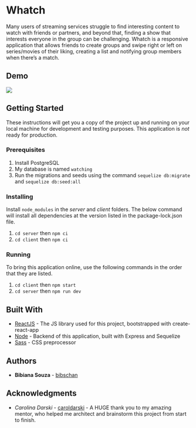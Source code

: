 # Whatch

Many users of streaming services struggle to find interesting content to watch with friends or partners, and beyond that, finding a show that interests everyone in the group can be challenging. Whatch is a responsive application that allows friends to create groups and swipe right or left on series/movies of their liking, creating a list and notifying group members when there’s a match.

## Demo

![](https://media.giphy.com/media/MffasupZc3u4R16zkV/giphy.gif)


## Getting Started

These instructions will get you a copy of the project up and running on your local machine for development and testing purposes. This application is *not* ready for production.

### Prerequisites

1. Install PostgreSQL 
2. My database is named `watching`
3. Run the migrations and seeds using the command `sequelize db:migrate` and `sequelize db:seed:all`


### Installing

Install `node_modules` in the *server* and *client* folders. The below command will install all dependencies at the version listed in the package-lock.json file.

1. `cd server` then `npm ci`
2. `cd client` then `npm ci`


### Running
To bring this application online, use the following commands in the order that they are listed.
1. `cd client` then `npm start`
2. `cd server` then `npm run dev`


## Built With

* [ReactJS](https://reactjs.org/) - The JS library used for this project, bootstrapped with create-react-app
* [Node](https://nodejs.org/en/) - Backend of this application, built with Express and Sequelize
* [Sass](https://sass-lang.com/) - CSS preprocessor 

## Authors

* **Bibiana Souza** - [bibschan](https://github.com/bibschan)

## Acknowledgments

* *Carolina Darski* - [caroldarski](https://github.com/caroldarski) - A HUGE thank you to my amazing mentor, who helped me architect and brainstorm this project from start to finish. 
